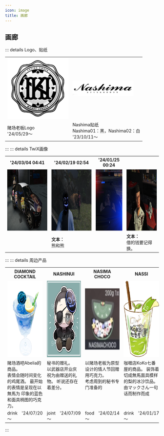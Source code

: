 ```yaml
---
icon: image
title: 画廊
---
```

## <div style class="text-bg-grey"> 画廊 <i class="fa-solid fa-image" style="color: lightSteelblue"></i></div>
::: details Logo、贴纸
<table>
    <tr>
        <td><img style="width:200px" src="/wiki-assets/gallery/logo/logo_CasinoOwner.png"></td>
        <td><img style="width:200px" src="/wiki-assets/gallery/logo/logo_Nashima.png"></td>
    </tr>
    <tr>
        <td>赌场老板Logo<br>
        '24/05/29～</td>
        <td>Nashima贴纸<br>
        Nashima01：黑，Nashima02：白<br>
        '23/10/11～</td>
    </tr>
</table>

:::
::: details TwiX画像
<table>
    <tr>
        <th>'24/03/04 04:41</th>
        <th>'24/02/19 02:54</th>
        <th>'24/01/25 00:24</th>
        <th></th>
    </tr>
    <tr>
        <td><img style="height:200px" src="/wiki-assets/gallery/twiX/kana_twix_ 24-03-04.png"></td>
        <td><img style="height:200px" src="/wiki-assets/gallery/twiX/kana_twix_24-02-19.png"></td>
        <td><img style="height:200px" src="/wiki-assets/gallery/twiX/kana_twix_24-01-25.png"></td>
        <td><img style="height:200px" src="/wiki-assets/gallery/twiX/kana_twix_01.jpg"></td>
    </tr>
    <tr>
        <td></td>
        <td><b>文本：</b><br>
        熊和熊</td>
        <td></td>
        <td><b>文本：</b><br>
        借的钱要记得换。</td>
    </tr>
</table>

:::
::: details 周边产品
<table>
    <tr>
        <th>DIAMOND COCKTAIL</th>
        <th>NASHINUI</th>
        <th>NASIMA CHOCO</th>
        <th>NASSI</th>
        <th>NASHIMA COCKTAIL</th>
    </tr>
    <tr>
        <td><img style="height:250px" src="/wiki-assets/gallery/goods/Diamond_Cocktail.png"></td>
        <td><img style="height:250px" src="/wiki-assets/gallery/goods/Nashinui.png"></td>
        <td><img style="height:200px" src="/wiki-assets/gallery/goods/Nasimachoco.png"></td>
        <td><img style="height:250px" src="/wiki-assets/gallery/goods/Nassi.png"></td>
        <td><img style="height:250px" src="/wiki-assets/gallery/goods/Nashima_Cocktail.png"></td>
    </tr>
    <tr style="vertical-align:top">
        <td>赌场酒吧Abelia的商品。<br>
        表情会随时间变化的鸡尾酒。
        最开始的表情是呈现在以無馬为
        印象的蓝色和面具柄图的巧克力。</td>
        <td>秘书的赠礼。<br>
        以武器店开业庆祝为由赠送的礼物。
        听说还存在着差分。</td>
        <td>以赌场老板为原型设计的情人节回赠用巧克力。<br>
        考虑周到的秘书专门准备的</td>
        <td>咖喱店KoKo七番屋的商品。
        装饰着切成無馬面具模样的梨的冰沙饮品。
        由マックさん一句话而制作而成</td>
        <td>赌场酒吧Abelia的商品。
        由酒保鳥羽制作的赌场员工原创鸡尾酒。
        其简单的设计很受喜欢</td>
    </tr>
    <tr>
        <td>drink　'24/07/20～</td>
        <td>joint　'24/07/09～</td>
        <td>food　'24/02/14～</td>
        <td>drink　'24/01/17～</td>
        <td>drink　'23/11/04～</td>
    </tr>
</table>

:::